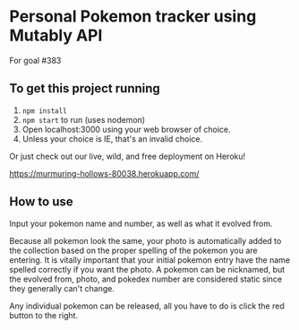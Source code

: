 # Personal Pokemon tracker using Mutably API
For goal #383

## To get this project running
1. `npm install`
1. `npm start` to run (uses nodemon)
1. Open localhost:3000 using your web browser of choice.
1. Unless your choice is IE, that's an invalid choice.

Or just check out our live, wild, and free deployment on Heroku!

https://murmuring-hollows-80038.herokuapp.com/

## How to use
Input your pokemon name and number, as well as what it evolved from.

Because all pokemon look the same, your photo is automatically added to the collection based on the proper spelling of the pokemon you are entering. It is vitally important that your initial pokemon entry have the name spelled correctly if you want the photo. A pokemon can be nicknamed, but the evolved from, photo, and pokedex number are considered static since they generally can't change.

Any individual pokemon can be released, all you have to do is click the red button to the right.
